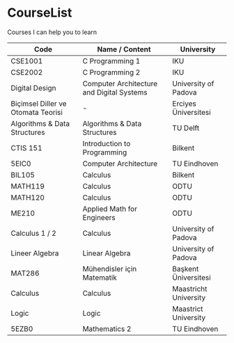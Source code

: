 # CourseList
Courses I can help you to learn

| Code | Name / Content | University |
| --- | --- | --- |
|CSE1001 | C Programming 1 | IKU |
|CSE2002 | C Programming 2 | IKU |
|Digital Design | Computer Architecture and Digital Systems | University of Padova|
|Biçimsel Diller ve Otomata Teorisi | - | Erciyes Üniversitesi |
|Algorithms & Data Structures | Algorithms & Data Structures | TU Delft |
|CTIS 151| Introduction to Programming | Bilkent |
|5EIC0 | Computer Architecture | TU Eindhoven |
|BIL105 | Calculus | Bilkent |
|MATH119 | Calculus | ODTU |
|MATH120 | Calculus | ODTU |
|ME210 | Applied Math for Engineers | ODTU |
|Calculus 1 / 2 | Calculus | University of Padova |
|Lineer Algebra | Linear Algebra | University of Padova |
|MAT286 | Mühendisler için Matematik | Başkent Üniversitesi|
|Calculus | Calculus| Maastricht University |
|Logic | Logic | Maastrict University |
|5EZB0 | Mathematics 2 | TU Eindhoven |

